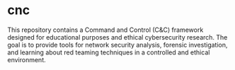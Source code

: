 # cnc
This repository contains a Command and Control (C&amp;C) framework designed for educational purposes and ethical cybersecurity research. The goal is to provide tools for network security analysis, forensic investigation, and learning about red teaming techniques in a controlled and ethical environment.
